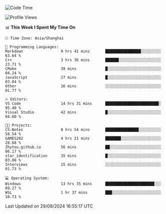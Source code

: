 <!--START_SECTION:waka-->
![Code Time](http://img.shields.io/badge/Code%20Time-1%2C935%20hrs%205%20mins-blue)

![Profile Views](http://img.shields.io/badge/Profile%20Views-6-blue)

📊 **This Week I Spent My Time On** 

```text
🕑︎ Time Zone: Asia/Shanghai

💬 Programming Languages: 
Markdown                 9 hrs 41 mins       ████████████████░░░░░░░░░   63.64 % 
C++                      3 hrs 36 mins       ██████░░░░░░░░░░░░░░░░░░░   23.71 % 
CMake                    38 mins             █░░░░░░░░░░░░░░░░░░░░░░░░   04.24 % 
JavaScript               27 mins             █░░░░░░░░░░░░░░░░░░░░░░░░   03.04 % 
Other                    16 mins             ░░░░░░░░░░░░░░░░░░░░░░░░░   01.77 % 

🔥 Editors: 
VS Code                  14 hrs 31 mins      ████████████████████████░   95.40 % 
Visual Studio            42 mins             █░░░░░░░░░░░░░░░░░░░░░░░░   04.60 % 

🐱‍💻 Projects: 
CS-Notes                 8 hrs 54 mins       ███████████████░░░░░░░░░░   58.54 % 
GAMES202                 4 hrs 21 mins       ███████░░░░░░░░░░░░░░░░░░   28.68 % 
Zhytou.github.io         56 mins             ██░░░░░░░░░░░░░░░░░░░░░░░   06.17 % 
star_identification      35 mins             █░░░░░░░░░░░░░░░░░░░░░░░░   03.86 % 
Interviews               15 mins             ░░░░░░░░░░░░░░░░░░░░░░░░░   01.73 % 

💻 Operating System: 
Windows                  13 hrs 35 mins      ██████████████████████░░░   89.27 % 
WSL                      1 hr 37 mins        ███░░░░░░░░░░░░░░░░░░░░░░   10.73 % 
```


 Last Updated on 29/08/2024 16:55:17 UTC
<!--END_SECTION:waka-->